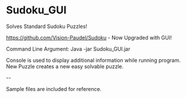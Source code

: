 # Sudoku_GUI
Solves Standard Sudoku Puzzles! 

https://github.com/Vision-Paudel/Sudoku - Now Upgraded with GUI!

Command Line Argument: Java -jar Sudoku_GUI.jar

Console is used to display additional information while running program.
New Puzzle creates a new easy solvable puzzle.

--

Sample files are included for reference.
